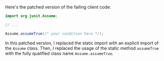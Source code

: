 Here's the patched version of the failing client code:
```java
import org.junit.Assume;

// ...

Assume.assumeTrue(/* your condition here */);
```
In this patched version, I replaced the static import with an explicit import of the `Assume` class. Then, I replaced the usage of the static method `assumeTrue` with the fully qualified class name `Assume.assumeTrue`.